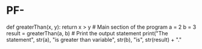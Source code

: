 # PF-
def greaterThan(x, y):     return x > y  # Main section of the program a = 2 b = 3  result = greaterThan(a, b)  # Print the output statement  print("The statement", str(a), "is greater than variable", str(b), "is", str(result) + "."
